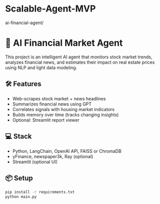 # Scalable-Agent-MVP
ai-financial-agent/
# 🧠 AI Financial Market Agent

This project is an intelligent AI agent that monitors stock market trends, analyzes financial news, and estimates their impact on real estate prices using NLP and light data modeling.

## 🛠 Features
- Web-scrapes stock market + news headlines
- Summarizes financial news using GPT
- Correlates signals with housing market indicators
- Builds memory over time (tracks changing insights)
- Optional: Streamlit report viewer

## 💻 Stack
- Python, LangChain, OpenAI API, FAISS or ChromaDB
- yFinance, newspaper3k, Ray (optional)
- Streamlit (optional UI)

## 📦 Setup
```bash
pip install -r requirements.txt
python main.py

